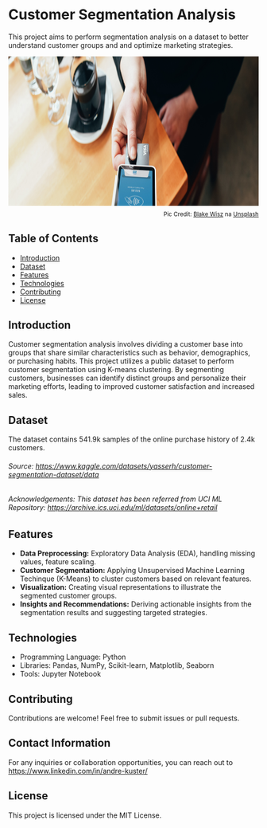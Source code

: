 # Customer Segmentation Analysis

This project aims to perform segmentation analysis on a dataset to better understand customer groups and and optimize marketing strategies.

<div align="center">
    <img alt="churn" src="https://github.com/andkuster/customer-segmentation-analysis/blob/main/blake-wisz-unsplash-customer-segmentation.jpg" width="100%" height="300">
</div>

<div style="text-align:right;">
  <sub>Pic Credit: 
    <a href="https://unsplash.com/pt-br/@blakewisz?utm_content=creditCopyText&utm_medium=referral&utm_source=unsplash">Blake Wisz</a> na <a href="https://unsplash.com/pt-br/fotografias/pessoa-segurando-cartao-de-credito-maquina-de-passar--JJg90OAnWI?utm_content=creditCopyText&utm_medium=referral&utm_source=unsplash">Unsplash</a>
  </sub>
</div>

## Table of Contents

- [Introduction](#introduction)
- [Dataset](#dataset)
- [Features](#features)
- [Technologies](#technologies)
- [Contributing](#contributing)
- [License](#license)

## Introduction
Customer segmentation analysis involves dividing a customer base into groups that share similar characteristics such as behavior, demographics, or purchasing habits. 
This project utilizes a public dataset to perform customer segmentation using K-means clustering. 
By segmenting customers, businesses can identify distinct groups and personalize their marketing efforts, leading to improved customer satisfaction and increased sales.

## Dataset
The dataset contains 541.9k samples of the online purchase history of 2.4k customers.
###### Source: https://www.kaggle.com/datasets/yasserh/customer-segmentation-dataset/data
###### Acknowledgements: This dataset has been referred from UCI ML Repository: https://archive.ics.uci.edu/ml/datasets/online+retail

## Features

- **Data Preprocessing:** Exploratory Data Analysis (EDA), handling missing values, feature scaling.
- **Customer Segmentation:** Applying Unsupervised Machine Learning Techinque (K-Means) to cluster customers based on relevant features.
- **Visualization:** Creating visual representations to illustrate the segmented customer groups.
- **Insights and Recommendations:** Deriving actionable insights from the segmentation results and suggesting targeted strategies.

## Technologies

- Programming Language: Python
- Libraries: Pandas, NumPy, Scikit-learn, Matplotlib, Seaborn
- Tools: Jupyter Notebook

## Contributing
Contributions are welcome! Feel free to submit issues or pull requests.

## Contact Information
For any inquiries or collaboration opportunities, you can reach out to https://www.linkedin.com/in/andre-kuster/

## License
This project is licensed under the MIT License.
